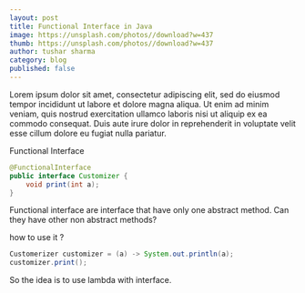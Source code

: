 ```yaml
---
layout: post
title: Functional Interface in Java
image: https://unsplash.com/photos//download?w=437
thumb: https://unsplash.com/photos//download?w=437
author: tushar sharma
category: blog
published: false
---
```


Lorem ipsum dolor sit amet, consectetur adipiscing elit, sed do eiusmod tempor incididunt ut labore et dolore magna aliqua. Ut enim ad minim veniam, quis nostrud exercitation ullamco laboris nisi ut aliquip ex ea commodo consequat. Duis aute irure dolor in reprehenderit in voluptate velit esse cillum dolore eu fugiat nulla pariatur.<!-- truncate_here -->

Functional Interface 

```java
@FunctionalInterface
public interface Customizer {
    void print(int a);
}
```

Functional interface are interface that have only one abstract method. Can they have other non abstract methods?

how to use it ? 

```java
Customerizer customizer = (a) -> System.out.println(a);
customizer.print();
```

So the idea is to use lambda with interface.